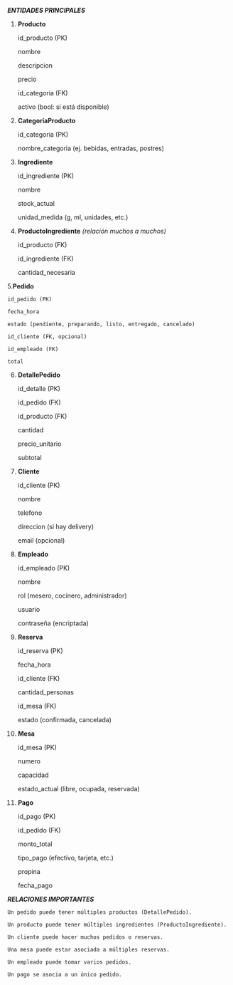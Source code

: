 ***ENTIDADES PRINCIPALES***
1. **Producto**
    
    id_producto (PK)

    nombre

    descripcion

    precio

    id_categoria (FK)

    activo (bool: si está disponible)

2. **CategoríaProducto**
    
    id_categoria (PK)

    nombre_categoria (ej. bebidas, entradas, postres)

3. **Ingrediente**
    
    id_ingrediente (PK)

    nombre

    stock_actual

    unidad_medida (g, ml, unidades, etc.)

4. **ProductoIngrediente** *(relación muchos a muchos)*
    
    id_producto (FK)

    id_ingrediente (FK)

    cantidad_necesaria

5.**Pedido**
    
    id_pedido (PK)

    fecha_hora

    estado (pendiente, preparando, listo, entregado, cancelado)

    id_cliente (FK, opcional)

    id_empleado (FK)

    total

6. **DetallePedido**
    
    id_detalle (PK)

    id_pedido (FK)

    id_producto (FK)

    cantidad

    precio_unitario

    subtotal

7. **Cliente**
    
    id_cliente (PK)

    nombre

    telefono

    direccion (si hay delivery)

    email (opcional)

8. **Empleado**
    
    id_empleado (PK)

    nombre

    rol (mesero, cocinero, administrador)

    usuario

    contraseña (encriptada)

9. **Reserva**
    
    id_reserva (PK)

    fecha_hora

    id_cliente (FK)

    cantidad_personas

    id_mesa (FK)

    estado (confirmada, cancelada)

10. **Mesa**
    
    id_mesa (PK)

    numero

    capacidad

    estado_actual (libre, ocupada, reservada)

11. **Pago**
    
    id_pago (PK)

    id_pedido (FK)

    monto_total

    tipo_pago (efectivo, tarjeta, etc.)

    propina

    fecha_pago


***RELACIONES IMPORTANTES***
    
    Un pedido puede tener múltiples productos (DetallePedido).

    Un producto puede tener múltiples ingredientes (ProductoIngrediente).

    Un cliente puede hacer muchos pedidos o reservas.

    Una mesa puede estar asociada a múltiples reservas.

    Un empleado puede tomar varios pedidos.

    Un pago se asocia a un único pedido.